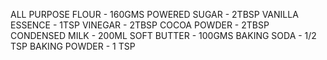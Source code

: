 ALL PURPOSE FLOUR - 160GMS
POWERED SUGAR - 2TBSP
VANILLA ESSENCE - 1TSP
VINEGAR - 2TBSP
COCOA POWDER - 2TBSP
CONDENSED MILK - 200ML
SOFT BUTTER - 100GMS
BAKING SODA - 1/2 TSP
BAKING POWDER - 1 TSP
